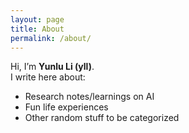 ```yaml
---
layout: page
title: About
permalink: /about/
---
```


Hi, I’m **Yunlu Li (yll)**.  
I write here about:
- Research notes/learnings on AI
- Fun life experiences
- Other random stuff to be categorized 